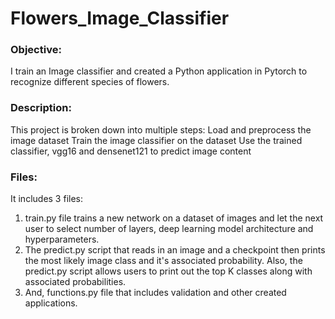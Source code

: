 # Flowers_Image_Classifier

### Objective:
I train an Image classifier and created a Python application in Pytorch to recognize different species of flowers.

### Description:
This project is broken down into multiple steps:
Load and preprocess the image dataset
Train the image classifier on the dataset
Use the trained classifier, vgg16 and densenet121 to predict image content

### Files:
It includes 3 files:
1) train.py file trains a new network on a dataset of images and let the next user to select number of layers, deep learning model architecture and hyperparameters. 
2) The predict.py script that reads in an image and a checkpoint then prints the most likely image class and it's associated probability. Also, the predict.py script allows users to print out the top K classes along with associated probabilities.
3) And, functions.py file that includes validation and other created applications. 

